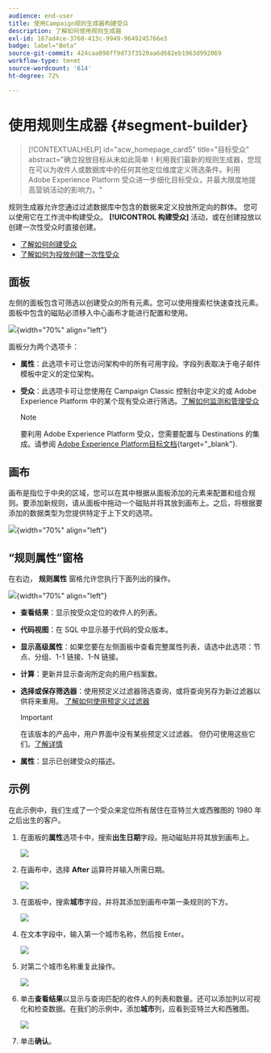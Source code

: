 ```yaml
---
audience: end-user
title: 使用Campaign规则生成器构建受众
description: 了解如何使用规则生成器
exl-id: 167ad4ce-3760-413c-9949-9649245766e3
badge: label="Beta"
source-git-commit: 424caa898ff9d73f3520aa6d682eb1963d992069
workflow-type: tm+mt
source-wordcount: '614'
ht-degree: 72%

---
```


# 使用规则生成器 {#segment-builder}

>[!CONTEXTUALHELP]
>id="acw_homepage_card5"
>title="目标受众"
>abstract="确立投放目标从未如此简单！利用我们最新的规则生成器，您现在可以为收件人或数据库中的任何其他定位维度定义筛选条件。利用 Adobe Experience Platform 受众进一步细化目标受众，并最大限度地提高营销活动的影响力。"

规则生成器允许您通过过滤数据库中包含的数据来定义投放所定向的群体。 您可以使用它在工作流中构建受众。 **[!UICONTROL 构建受众]** 活动，或在创建投放以创建一次性受众时直接创建。

* [了解如何创建受众](create-audience.md)
* [了解如何为投放创建一次性受众](one-time-audience.md)

## 面板

左侧的面板包含可筛选以创建受众的所有元素。您可以使用搜索栏快速查找元素。面板中包含的磁贴必须移入中心画布才能进行配置和使用。

![](assets/segment-builder2.png){width="70%" align="left"}

面板分为两个选项卡：

* **属性**：此选项卡可让您访问架构中的所有可用字段。字段列表取决于电子邮件模板中定义的定位架构。

* **受众**：此选项卡可让您使用在 Campaign Classic 控制台中定义的或 Adobe Experience Platform 中的某个现有受众进行筛选。[了解如何监测和管理受众](manage-audience.md)

  >[!NOTE]
  >
  >要利用 Adobe Experience Platform 受众，您需要配置与 Destinations 的集成。请参阅 [Adobe Experience Platform目标文档](https://experienceleague.adobe.com/docs/experience-platform/destinations/home.html?lang=zh-Hans){target="_blank"}.

## 画布

画布是指位于中央的区域，您可以在其中根据从面板添加的元素来配置和组合规则。要添加新规则，请从面板中拖动一个磁贴并将其放到画布上。之后，将根据要添加的数据类型为您提供特定于上下文的选项。

![](assets/segment-builder4.png){width="70%" align="left"}

## “规则属性”窗格

在右边， **规则属性** 窗格允许您执行下面列出的操作。

![](assets/segment-builder5.png){width="70%" align="left"}

* **查看结果**：显示按受众定位的收件人的列表。
* **代码视图**：在 SQL 中显示基于代码的受众版本。
* **显示高级属性**：如果您要在左侧面板中查看完整属性列表，请选中此选项：节点、分组、1-1 链接、1-N 链接。
* **计算**：更新并显示查询所定向的用户档案数。
* **选择或保存筛选器**：使用预定义过滤器筛选查询，或将查询另存为新过滤器以供将来重用。 [了解如何使用预定义过滤器](../get-started/predefined-filters.md)

  >[!IMPORTANT]
  >
  >在该版本的产品中，用户界面中没有某些预定义过滤器。 但仍可使用这些它们。[了解详情](../get-started/guardrails.md#predefined-filters-filters-guardrails-limitations)

* **属性**：显示已创建受众的描述。

## 示例

在此示例中，我们生成了一个受众来定位所有居住在亚特兰大或西雅图的 1980 年之后出生的客户。

1. 在面板的&#x200B;**属性**&#x200B;选项卡中，搜索&#x200B;**出生日期**&#x200B;字段。拖动磁贴并将其放到画布上。

   ![](assets/segment-builder6.png)

1. 在画布中，选择 **After** 运算符并输入所需日期。

   ![](assets/segment-builder7.png)

1. 在面板中，搜索&#x200B;**城市**&#x200B;字段，并将其添加到画布中第一条规则的下方。

   ![](assets/segment-builder8.png)

1. 在文本字段中，输入第一个城市名称，然后按 Enter。

   ![](assets/segment-builder9.png)

1. 对第二个城市名称重复此操作。

   ![](assets/segment-builder10.png)

1. 单击&#x200B;**查看结果**&#x200B;以显示与查询匹配的收件人的列表和数量。还可以添加列以可视化和检查数据。在我们的示例中，添加&#x200B;**城市**&#x200B;列，应看到亚特兰大和西雅图。

   ![](assets/segment-builder11.png)

1. 单击&#x200B;**确认**。

